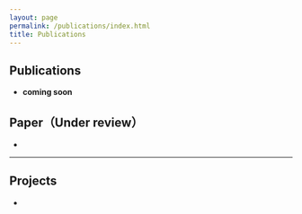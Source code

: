 ```yaml
---
layout: page
permalink: /publications/index.html
title: Publications
---
```


## Publications

- **coming soon**

 ## Paper（Under review）

- 


---

## Projects

- 